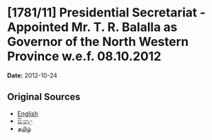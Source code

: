 # [1781/11] Presidential Secretariat - Appointed Mr. T. R. Balalla as Governor of the North Western Province w.e.f. 08.10.2012

**Date:** 2012-10-24

## Original Sources

- [English](https://documents.gov.lk/view/extra-gazettes/2012/10/1781-11_E.pdf)
- [සිංහල](https://documents.gov.lk/view/extra-gazettes/2012/10/1781-11_S.pdf)
- [தமிழ்](https://documents.gov.lk/view/extra-gazettes/2012/10/1781-11_T.pdf)
